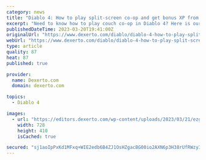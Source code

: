 ```yaml
---
category: news
title: "Diablo 4: How to play split-screen co-op and get bonus XP from parties"
excerpt: "Need to know how to play couch co-op in Diablo 4? Here is our guide on how to play split-screen co-op and how to get bonus XP while doing so. Diablo 4, the upcoming sequel to Blizzard’s much-beloved ..."
publishedDateTime: 2023-03-20T19:41:00Z
originalUrl: "https://www.dexerto.com/diablo/diablo-4-how-to-play-split-screen-co-op-and-get-bonus-xp-from-parties-2091692/"
webUrl: "https://www.dexerto.com/diablo/diablo-4-how-to-play-split-screen-co-op-and-get-bonus-xp-from-parties-2091692/"
type: article
quality: 87
heat: 87
published: true

provider:
  name: Dexerto.com
  domain: dexerto.com

topics:
  - Diablo 4

images:
  - url: "https://editors.dexerto.com/wp-content/uploads/2023/03/21/ezgif-3-e63555e632.jpg"
    width: 728
    height: 410
    isCached: true

secured: "sj1aoIpPxKd1MFxq+WIE2edb6B4ZJ1OsHZgacBG00io2AXN6p3H38rUfRWzy3rs+bOCF3+rht0vW6ezbjlbJXvScgubYLWY/KvnNao3VOCdUvfZesNiQYmq4h9RohMAt3c8o17fvJedZV5IIXXW2EGwn6lzE6euwdYy1p6Cmfz7NymYdRgzgfF5utW11cLNxPX1i/3ULhe3zYpWCWSJxA6sxDK0wb0xJFkQmKM0koyJYnzFmwdbB+NJ0hGKdGuFhvyZmWzpDMGjLFuBNUekRIwZFexcgx2RUerP1NLgEIVsfRRlh2KoTtvoO1e1Fv3wwSpSToeMtGN9ozRd4UPeDotpkJj1UcN+iUbP/nC02njI=;sWqTFEkzI3DVCiSFtxO/9A=="
---
```


